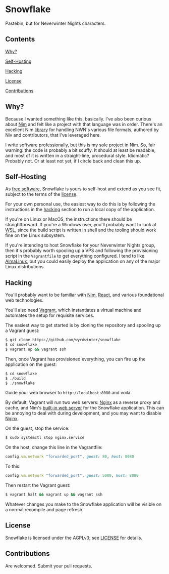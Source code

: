 # Snowflake

Pastebin, but for Neverwinter Nights characters.

## Contents

[Why?](#why)

[Self-Hosting](#self-hosting)

[Hacking](#hacking)

[License](#license)

[Contributions](#contributions)

## Why?

Because I wanted something like this, basically. I've also been curious about
[Nim](https://nim-lang.org/) and felt like a project with that language was
in order. There's an excellent Nim [library](https://github.com/niv/neverwinter.nim) for handling NWN's various
file formats, authored by Niv and contributors, that I've leveraged here.

I write software professionally, but this is my sole project in Nim. So, fair
warning: the code is probably a bit scuffy. It should at least be readable,
and most of it is written in a straight-line, procedural style. Idiomatic?
Probably not. Or at least not yet, if I circle back and clean this up.

## Self-Hosting

As [free software](https://en.wikipedia.org/wiki/Free_software), Snowflake is
yours to self-host and extend as you see fit, subject to the terms of the 
[license](https://github.com/wyrdwinter/snowflake/blob/master/LICENSE).

For your own personal use, the easiest way to do this is by following the
instructions in the [hacking](#hacking) section to run a local copy of
the application.

If you're on Linux or MacOS, the instructions there should be straightforward.
If you're a Windows user, you'll probably want to look at [WSL](https://docs.microsoft.com/en-us/windows/wsl/about), since
the build script is written in shell and the tooling should work fine on the
Linux subsystem.

If you're intending to host Snowflake for your Neverwinter Nights group,
then it's probably worth spooling up a VPS and following the provisioning
script in the `Vagrantfile` to get everything configured. I tend to like
[AlmaLinux](https://almalinux.org/), but you could easily deploy the
application on any of the major Linux distributions.

## Hacking

You'll probably want to be familiar with [Nim](https://nim-lang.org/), [React](https://reactjs.org/), and various foundational
web technologies.

You'll also need [Vagrant](https://www.vagrantup.com/), which instantiates a
virtual machine and automates the setup for requisite services.

The easiest way to get started is by cloning the repository and spooling up 
a Vagrant guest:

```sh
$ git clone https://github.com/wyrdwinter/snowflake
$ cd snowflake
$ vagrant up && vagrant ssh
```

Then, once Vagrant has provisioned everything, you can fire up the application
on the guest:

```sh
$ cd snowflake
$ ./build
$ ./snowflake
```

Guide your web browser to `http://localhost:8080` and voila.

By default, Vagrant will run two web servers: [Nginx](https://www.nginx.com/) as a reverse proxy and
cache, and Nim's [built-in web server](https://nim-lang.org/docs/asynchttpserver.html) for the Snowflake application. This can be
annoying to deal with during development, and you may want to disable [Nginx](https://www.nginx.com/).

On the guest, stop the service:

```sh
$ sudo systemctl stop nginx.service
```

On the host, change this line in the Vagrantfile:

```ruby
config.vm.network "forwarded_port", guest: 80, host: 8080
```

To this:

```ruby
config.vm.network "forwarded_port", guest: 5000, host: 8080
```

Then restart the Vagrant guest:

```sh
$ vagrant halt && vagrant up && vagrant ssh
```

Whatever changes you make to the Snowflake application will be visible on a
normal recompile and page refresh.

## License

Snowflake is licensed under the AGPLv3; see [LICENSE](https://github.com/wyrdwinter/snowflake/blob/master/LICENSE) for details.

## Contributions

Are welcomed. Submit your pull requests.
